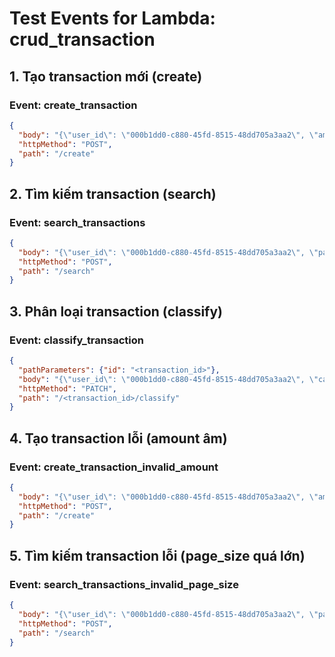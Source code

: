 # Test Events for Lambda: crud_transaction

## 1. Tạo transaction mới (create)
### Event: create_transaction
```json
{
  "body": "{\"user_id\": \"000b1dd0-c880-45fd-8515-48dd705a3aa2\", \"amount\": 50000, \"txn_time\": \"2024-07-16T10:00:00\", \"msg_content\": \"Mua cafe\", \"merchant\": \"Highlands\", \"tranx_type\": \"expense\", \"category_label\": \"coffee\"}",
  "httpMethod": "POST",
  "path": "/create"
}
```

## 2. Tìm kiếm transaction (search)
### Event: search_transactions
```json
{
  "body": "{\"user_id\": \"000b1dd0-c880-45fd-8515-48dd705a3aa2\", \"pagination\": {\"page_size\": 10, \"current\": 1}, \"filters\": {\"tranx_type\": \"expense\"}, \"search_text\": \"cafe\"}",
  "httpMethod": "POST",
  "path": "/search"
}
```

## 3. Phân loại transaction (classify)
### Event: classify_transaction
```json
{
  "pathParameters": {"id": "<transaction_id>"},
  "body": "{\"user_id\": \"000b1dd0-c880-45fd-8515-48dd705a3aa2\", \"category_label\": \"food\"}",
  "httpMethod": "PATCH",
  "path": "/<transaction_id>/classify"
}
```

## 4. Tạo transaction lỗi (amount âm)
### Event: create_transaction_invalid_amount
```json
{
  "body": "{\"user_id\": \"000b1dd0-c880-45fd-8515-48dd705a3aa2\", \"amount\": -100, \"txn_time\": \"2024-07-16T10:00:00\"}",
  "httpMethod": "POST",
  "path": "/create"
}
```

## 5. Tìm kiếm transaction lỗi (page_size quá lớn)
### Event: search_transactions_invalid_page_size
```json
{
  "body": "{\"user_id\": \"000b1dd0-c880-45fd-8515-48dd705a3aa2\", \"pagination\": {\"page_size\": 1000, \"current\": 1}}",
  "httpMethod": "POST",
  "path": "/search"
}
``` 